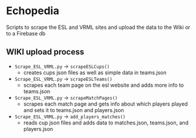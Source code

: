# Echopedia
Scripts to scrape the ESL and VRML sites and upload the data to the Wiki or to a Firebase db

## WIKI upload process
 - `Scrape_ESL_VRML.py` -> `scrapeESLCups()`
   - creates cups json files as well as simple data in teams.json
 - `Scrape_ESL_VRML.py` -> `scrapeESLTeams()`
   - scrapes each team page on the esl website and adds more info to teams.json
 - `Scrape_ESL_VRML.py` -> `scrapeMatchPages()`
   - scrapes each match page and gets info about which players played and sets it to teams.json and players.json
 - `Scrape_ESL_VRML.py` -> `add_players_matches()`
   - reads cup json files and adds data to matches.json, teams.json, and players.json
